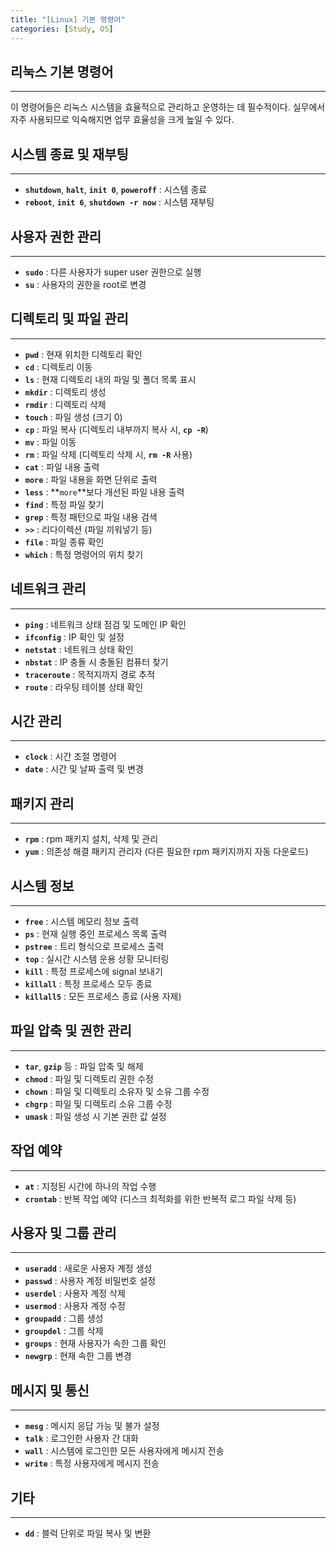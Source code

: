 ```yaml
---
title: "[Linux] 기본 명령어"
categories: [Study, OS]
---
```


## **리눅스 기본 명령어**

---

이 명령어들은 리눅스 시스템을 효율적으로 관리하고 운영하는 데 필수적이다. 실무에서 자주 사용되므로 익숙해지면 업무 효율성을 크게 높일 수 있다.

## **시스템 종료 및 재부팅**

---

- **`shutdown`**, **`halt`**, **`init 0`**, **`poweroff`** : 시스템 종료
- **`reboot`**, **`init 6`**, **`shutdown -r now`** : 시스템 재부팅

## **사용자 권한 관리**

---

- **`sudo`** : 다른 사용자가 super user 권한으로 실행
- **`su`** : 사용자의 권한을 root로 변경

## **디렉토리 및 파일 관리**

---

- **`pwd`** : 현재 위치한 디렉토리 확인
- **`cd`** : 디렉토리 이동
- **`ls`** : 현재 디렉토리 내의 파일 및 폴더 목록 표시
- **`mkdir`** : 디렉토리 생성
- **`rmdir`** : 디렉토리 삭제
- **`touch`** : 파일 생성 (크기 0)
- **`cp`** : 파일 복사 (디렉토리 내부까지 복사 시, **`cp -R`**)
- **`mv`** : 파일 이동
- **`rm`** : 파일 삭제 (디렉토리 삭제 시, **`rm -R`** 사용)
- **`cat`** : 파일 내용 출력
- **`more`** : 파일 내용을 화면 단위로 출력
- **`less`** : **`more`**보다 개선된 파일 내용 출력
- **`find`** : 특정 파일 찾기
- **`grep`** : 특정 패턴으로 파일 내용 검색
- **`>>`** : 리다이렉션 (파일 끼워넣기 등)
- **`file`** : 파일 종류 확인
- **`which`** : 특정 명령어의 위치 찾기

## **네트워크 관리**

---

- **`ping`** : 네트워크 상태 점검 및 도메인 IP 확인
- **`ifconfig`** : IP 확인 및 설정
- **`netstat`** : 네트워크 상태 확인
- **`nbstat`** : IP 충돌 시 충돌된 컴퓨터 찾기
- **`traceroute`** : 목적지까지 경로 추적
- **`route`** : 라우팅 테이블 상태 확인

## **시간 관리**

---

- **`clock`** : 시간 조절 명령어
- **`date`** : 시간 및 날짜 출력 및 변경

## **패키지 관리**

---

- **`rpm`** : rpm 패키지 설치, 삭제 및 관리
- **`yum`** : 의존성 해결 패키지 관리자 (다른 필요한 rpm 패키지까지 자동 다운로드)

## **시스템 정보**

---

- **`free`** : 시스템 메모리 정보 출력
- **`ps`** : 현재 실행 중인 프로세스 목록 출력
- **`pstree`** : 트리 형식으로 프로세스 출력
- **`top`** : 실시간 시스템 운용 상황 모니터링
- **`kill`** : 특정 프로세스에 signal 보내기
- **`killall`** : 특정 프로세스 모두 종료
- **`killall5`** : 모든 프로세스 종료 (사용 자제)

## **파일 압축 및 권한 관리**

---

- **`tar`**, **`gzip`** 등 : 파일 압축 및 해제
- **`chmod`** : 파일 및 디렉토리 권한 수정
- **`chown`** : 파일 및 디렉토리 소유자 및 소유 그룹 수정
- **`chgrp`** : 파일 및 디렉토리 소유 그룹 수정
- **`umask`** : 파일 생성 시 기본 권한 값 설정

## **작업 예약**

---

- **`at`** : 지정된 시간에 하나의 작업 수행
- **`crontab`** : 반복 작업 예약 (디스크 최적화를 위한 반복적 로그 파일 삭제 등)

## **사용자 및 그룹 관리**

---

- **`useradd`** : 새로운 사용자 계정 생성
- **`passwd`** : 사용자 계정 비밀번호 설정
- **`userdel`** : 사용자 계정 삭제
- **`usermod`** : 사용자 계정 수정
- **`groupadd`** : 그룹 생성
- **`groupdel`** : 그룹 삭제
- **`groups`** : 현재 사용자가 속한 그룹 확인
- **`newgrp`** : 현재 속한 그룹 변경

## **메시지 및 통신**

---

- **`mesg`** : 메시지 응답 가능 및 불가 설정
- **`talk`** : 로그인한 사용자 간 대화
- **`wall`** : 시스템에 로그인한 모든 사용자에게 메시지 전송
- **`write`** : 특정 사용자에게 메시지 전송

## **기타**

---

- **`dd`** : 블럭 단위로 파일 복사 및 변환